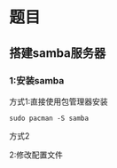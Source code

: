# 题目





## 搭建samba服务器

### 1:安装samba

方式1:直接使用包管理器安装

```shell
sudo pacman -S samba
```

方式2

2:修改配置文件

